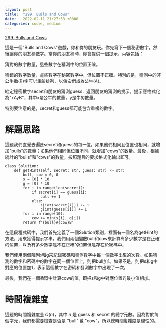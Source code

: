 ```yaml
---
layout: post
title:  "299. Bulls and Cows"
date:   2022-02-11 21:27:53 +0800
categories: coder, medium
---
```


[299. Bulls and Cows
](https://leetcode.com/problems/bulls-and-cows/)

這是一個"Bulls and Cows"遊戲，你和你的朋友玩。你先寫下一個秘密數字，然後讓你的朋友猜數字。當你的朋友猜時，你會提供一個提示，內容包括：

猜對的數字數量，這些數字在猜測中的位置正確。

猜錯的數字數量，這些數字在秘密數字中，但位置不正確。特別的是，猜測中的非公牛數(B)字可以重新排列，以使它們成為公牛(A)。

給定秘密數字secret和朋友的猜測guess，返回朋友的猜測的提示。提示應格式化為"xAyB"，其中x是公牛的數量，y是牛的數量。

特別要注意的是，secret和guess都可能包含重複的數字。

# 解題思路

這題我們直覺去遍歷secret和guess的每一位，如果他們相同且位置也相同，就增加"bulls"的數量；如果他們相同但位置不同，就增加"cows"的数量。最後，根據統計的"bulls"和"cows"的數量，按照題目的要求格式化輸出即可。

```python3=
class Solution:
    def getHint(self, secret: str, guess: str) -> str:
        bull, cow = 0, 0
        s = [0] * 10
        g = [0] * 10
        for i in range(len(secret)):
            if secret[i] == guess[i]:
                bull += 1
            else:
                s[int(secret[i])] += 1
                g[int(guess[i])] += 1
        for i in range(10):
            cow += min(s[i], g[i])
        return f'{bull}A{cow}B'
```

在這段程式碼中，我們首先定義了一個Solution類別，裡面有一個名為getHint的方法，用來獲得提示字串。我們用兩個變數bull和cow來計算有多少數字是在正確的位置，以及有多少數字是不在正確的位置但是存在於密碼中。

我們使用兩個陣列s和g來記錄密碼和猜測數字中每一個數字出現的次數。如果猜測的數字和密碼中的數字在同一個位置上，則把bull加1。如果不是，則把s和g中對應的位置加1，表示這個數字在密碼和猜測數字中出現了一次。

最後，我們在一個循環中計算cow的值，即把s和g中對應位置的最小值相加。

# 時間複雜度

這題的時間複雜度是 $O(n)$，其中 $n$ 是 guess 和 secret 的總字元數。因為對於每個字元，我們都需要檢查是否是 "bull" 或 "cow"，所以總時間複雜度是線性的。



